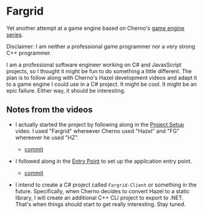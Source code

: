 # Fargrid

Yet another attempt at a game engine based on Cherno's [game engine series](https://www.youtube.com/playlist?list=PLlrATfBNZ98dC-V-N3m0Go4deliWHPFwT).

Disclaimer: I am neither a professional game programmer nor a very strong C++ programmer.

I am a professional software engineer working on C# and JavasScript projects, so I thought it might be fun to do something a little different. The plan is to follow along with Cherno's Hazel development videos and adapt it to a game engine I could use in a C# project. It might be cool. It might be an epic failure. Either way, it should be interesting.

## Notes from the videos

- I actually started the project by following along in the [Project Setup](https://www.youtube.com/watch?v=KG8cAGvn9d4&list=PLlrATfBNZ98dC-V-N3m0Go4deliWHPFwT&index=4) video. I used "Fargrid" whereever Cherno used "Hazel" and "FG" whereever he used "HZ".

  - [commit](https://github.com/toverbay/fargrid/commit/99a2bc8522aec981c8acf18860b87e6e66d57259)

- I followed along in the [Entry Point](https://www.youtube.com/watch?v=meARMOmTLgE&list=PLlrATfBNZ98dC-V-N3m0Go4deliWHPFwT&index=5) to set up the application entry point.

  - [commit](https://github.com/toverbay/fargrid/commit/b75e544c897352924e707d8ecb9b91a7728059ee)
  
- I intend to create a C# project called `Fargrid-Client` or something in the future. Specifically, when Cherno decides to convert Hazel to a static library, I will create an additional C++ CLI project to export to .NET. That's when things should start to get really interesting. Stay tuned.
